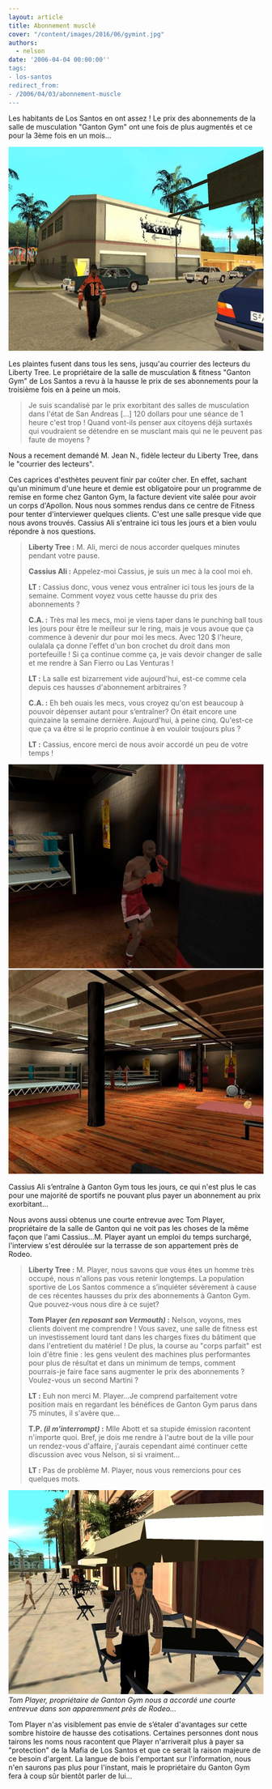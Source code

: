 ```yaml
---
layout: article
title: Abonnement musclé
cover: "/content/images/2016/06/gymint.jpg"
authors:
  - nelson
date: '2006-04-04 00:00:00''
tags:
- los-santos
redirect_from:
- /2006/04/03/abonnement-muscle
---
```


Les habitants de Los Santos en ont assez ! Le prix des abonnements de la salle de musculation "Ganton Gym" ont une fois de plus augmentés et ce pour la 3ème fois en un mois...

![](/content/images/2005/01/gantongym.jpg)

Les plaintes fusent dans tous les sens, jusqu'au courrier des lecteurs du Liberty Tree. Le propriétaire de la salle de musculation & fitness "Ganton Gym" de Los Santos a revu à la hausse le prix de ses abonnements pour la troisième fois en à peine un mois.

> Je suis scandalisé par le prix exorbitant des salles de musculation dans l'état de San Andreas [...] 120 dollars pour une séance de 1 heure c'est trop ! Quand vont-ils penser aux citoyens déjà surtaxés qui voudraient se détendre en se musclant mais qui ne le peuvent pas faute de moyens ?

Nous a recement demandé M. Jean N., fidèle lecteur du Liberty Tree, dans le "courrier des lecteurs".

Ces caprices d'esthètes peuvent finir par coûter cher. En effet, sachant qu'un minimum d'une heure et demie est obligatoire pour un programme de remise en forme chez Ganton Gym, la facture devient vite salée pour avoir un corps d'Apollon. Nous nous sommes rendus dans ce centre de Fitness pour tenter d'interviewer quelques clients. C'est une salle presque vide que nous avons trouvés. Cassius Ali s'entraine ici tous les jours et a bien voulu répondre à nos questions.

> **Liberty Tree :** M. Ali, merci de nous accorder quelques minutes pendant votre pause.
> 
> **Cassius Ali :** Appelez-moi Cassius, je suis un mec à la cool moi eh.
> 
> **LT :** Cassius donc, vous venez vous entraîner ici tous les jours de la semaine. Comment voyez vous cette hausse du prix des abonnements ?
> 
> **C.A. :** Très mal les mecs, moi je viens taper dans le punching ball tous les jours pour être le meilleur sur le ring, mais je vous avoue que ça commence à devenir dur pour moi les mecs. Avec 120 $ l'heure, oulalala ça donne l'effet d'un bon crochet du droit dans mon portefeuille ! Si ça continue comme ça, je vais devoir changer de salle et me rendre à San Fierro ou Las Venturas !
> 
> **LT :** La salle est bizarrement vide aujourd'hui, est-ce comme cela depuis ces hausses d'abonnement arbitraires ?
> 
> **C.A. :** Eh beh ouais les mecs, vous croyez qu'on est beaucoup à pouvoir dépenser autant pour s’entraîner? On était encore une quinzaine la semaine dernière. Aujourd'hui, à peine cinq. Qu'est-ce que ça va être si le proprio continue à en vouloir toujours plus ?
> 
> **LT :** Cassius, encore merci de nous avoir accordé un peu de votre temps !

![](/content/images/2005/01/Cassius_Ali.jpg)
![](/content/images/2005/01/gymint.jpg)

Cassius Ali s’entraîne à Ganton Gym tous les jours, ce qui n'est plus le cas pour une majorité de sportifs ne pouvant plus payer un abonnement au prix exorbitant...

Nous avons aussi obtenus une courte entrevue avec Tom Player, propriétaire de la salle de Ganton qui ne voit pas les choses de la même façon que l'ami Cassius...M. Player ayant un emploi du temps surchargé, l'interview s'est déroulée sur la terrasse de son appartement près de Rodeo.

> **Liberty Tree :** M. Player, nous savons que vous êtes un homme très occupé, nous n'allons pas vous retenir longtemps. La population sportive de Los Santos commence a s’inquiéter sévèrement à cause de ces récentes hausses du prix des abonnements à Ganton Gym. Que pouvez-vous nous dire à ce sujet?
> 
> **Tom Player _(en reposant son Vermouth)_ :** Nelson, voyons, mes clients doivent me comprendre ! Vous savez, une salle de fitness est un investissement lourd tant dans les charges fixes du bâtiment que dans l'entretient du matériel ! De plus, la course au "corps parfait" est loin d'être finie : les gens veulent des machines plus performantes pour plus de résultat et dans un minimum de temps, comment pourrais-je faire face sans augmenter le prix des abonnements ? Voulez-vous un second Martini ?
> 
> **LT :** Euh non merci M. Player...Je comprend parfaitement votre position mais en regardant les bénéfices de Ganton Gym parus dans 75 minutes, il s'avère que...
> 
> **T.P. _(il m'interrompt)_ :** Mlle Abott et sa stupide émission racontent n'importe quoi. Bref, je dois me rendre à l'autre bout de la ville pour un rendez-vous d'affaire, j'aurais cependant aimé continuer cette discussion avec vous Nelson, si si vraiment...
> 
> **LT :** Pas de problème M. Player, nous vous remercions pour ces quelques mots.

![Tom Player, propriétaire de Ganton Gym nous a accordé une courte entrevue dans son apparemment près de Rodeo...](/content/images/2005/01/Tom_Player.jpg)
_Tom Player, propriétaire de Ganton Gym nous a accordé une courte entrevue dans son apparemment près de Rodeo..._

Tom Player n'as visiblement pas envie de s’étaler d'avantages sur cette sombre histoire de hausse des cotisations. Certaines personnes dont nous tairons les noms nous racontent que Player n'arriverait plus à payer sa "protection" de la Mafia de Los Santos et que ce serait la raison majeure de ce besoin d'argent. La langue de bois l'emportant sur l'information, nous n'en saurons pas plus pour l'instant, mais le propriétaire du Ganton Gym fera à coup sûr bientôt parler de lui...